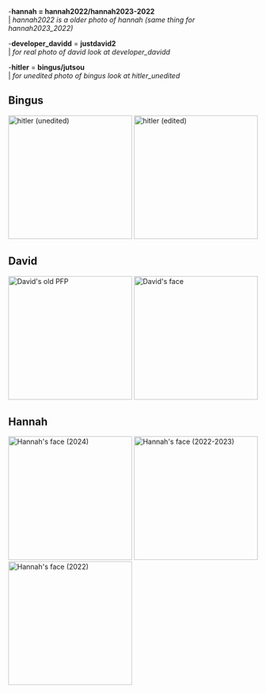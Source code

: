 -**hannah = hannah2022/hannah2023-2022**  
| *hannah2022 is a older photo of hannah (same thing for hannah2023_2022)*

-**developer_davidd** = **justdavid2**  
| *for real photo of david look at developer_davidd*  

-**hitler** = **bingus/jutsou**  
| *for unedited photo of bingus look at hitler_unedited*



## Bingus
<img src="https://github.com/xyzzr/xyzzr.github.io/blob/main/misc/hitler_unedited.png?raw=true" alt="hitler (unedited)" width="250" height="250">
<img src="https://github.com/xyzzr/xyzzr.github.io/blob/main/misc/hitler_unedited.png?raw=true" alt="hitler (edited)" width="250" height="250">

## David
<img src="https://github.com/xyzzr/xyzzr.github.io/blob/main/misc/justdavid2.png?raw=true" alt="David's old PFP" width="250" height="250">
<img src="https://github.com/xyzzr/xyzzr.github.io/blob/main/misc/developer_davidd.png?raw=true" alt="David's face" width="250" height="250">

## Hannah
<img src="https://github.com/xyzzr/xyzzr.github.io/blob/main/misc/hannah.png?raw=true" alt="Hannah's face (2024)" width="250" height="250">
<img src="https://github.com/xyzzr/xyzzr.github.io/raw/refs/heads/main/misc/hannah2023-2022jpg?raw=true" alt="Hannah's face (2022-2023)" width="250" height="250">
<img src="https://github.com/xyzzr/xyzzr.github.io/blob/main/misc/hannah2022.jpg?raw=true" alt="Hannah's face (2022)" width="250" height="250">



